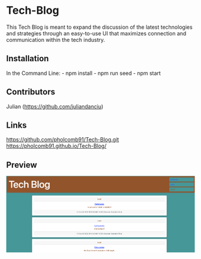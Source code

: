 # Tech-Blog

This Tech Blog is meant to expand the discussion of the latest technologies and strategies through an easy-to-use UI that maximizes connection and communication within the tech industry.

## Installation

In the Command Line:
    - npm install
    - npm run seed
    - npm start

## Contributors
Julian (https://github.com/juliandanciu)

## Links
https://github.com/pholcomb91/Tech-Blog.git
https://pholcomb91.github.io/Tech-Blog/

## Preview
![Photo of homepage](public/assets/homePage.png)

